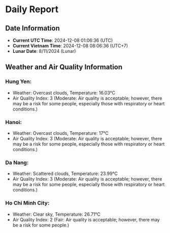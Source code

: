 # Daily Report
## Date Information
- **Current UTC Time**: 2024-12-08 01:06:36 (UTC)
- **Current Vietnam Time**: 2024-12-08 08:06:36 (UTC+7)
- **Lunar Date**: 8/11/2024 (Lunar)

## Weather and Air Quality Information

### Hung Yen:
- Weather: Overcast clouds, Temperature: 16.03°C
- Air Quality Index: 3 (Moderate: Air quality is acceptable; however, there may be a risk for some people, especially those with respiratory or heart conditions.)

### Hanoi:
- Weather: Overcast clouds, Temperature: 17°C
- Air Quality Index: 3 (Moderate: Air quality is acceptable; however, there may be a risk for some people, especially those with respiratory or heart conditions.)

### Da Nang:
- Weather: Scattered clouds, Temperature: 23.99°C
- Air Quality Index: 3 (Moderate: Air quality is acceptable; however, there may be a risk for some people, especially those with respiratory or heart conditions.)

### Ho Chi Minh City:
- Weather: Clear sky, Temperature: 26.71°C
- Air Quality Index: 2 (Fair: Air quality is acceptable; however, there may be a risk for some people.)
